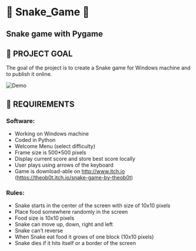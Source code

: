 # :snake: Snake_Game :snake:
## Snake game with Pygame

## :dart: PROJECT GOAL
The goal of the project is to create a Snake game for Windows machine and to publish it online. 

![Demo](.data/gif_snake.gif)

## :memo: REQUIREMENTS

### Software:
-	Working on Windows machine
-	Coded in Python
-	Welcome Menu (select difficulty)
-	Frame size is 500*500 pixels
-	Display current score and store best score locally
-	User plays using arrows of the keyboard
-	Game is download-able on http://www.itch.io <br> (https://theob0t.itch.io/snake-game-by-theob0t)

### Rules:
-	Snake starts in the center of the screen with size of 10x10 pixels
-	Place food somewhere randomly in the screen
-	Food size is 10x10 pixels
-	Snake can move up, down, right and left
-	Snake can’t reverse
-	When Snake eat food it grows of one block (10x10 pixels)
-	Snake dies if it hits itself or a border of the screen
